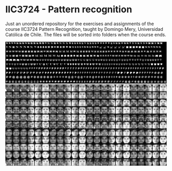 # IIC3724 - Pattern recognition

Just an unordered repository for the exercises and assignments of the course IIC3724 Pattern Recognition, taught by Domingo Mery, Universidad Católica de Chile.
The files will be sorted into folders when the course ends.

<p align="center">
	<img src="./images.jpg">
	<br>
	<img src="./images_T02.jpg">
	<br>
	<br>
</p>
